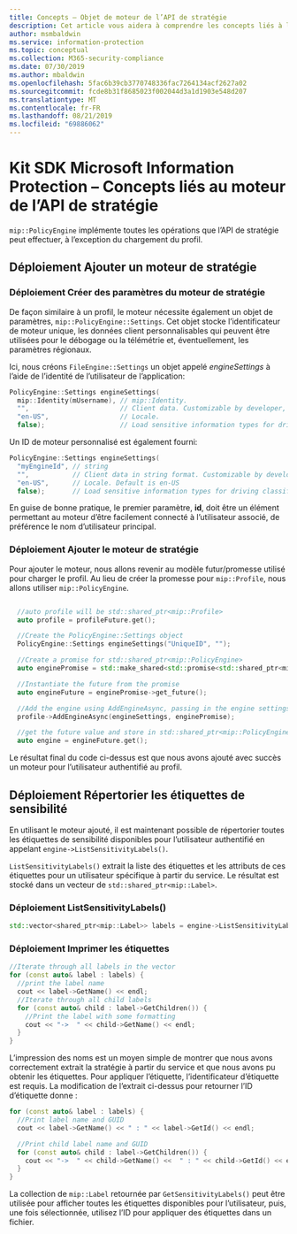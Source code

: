 ```yaml
---
title: Concepts – Objet de moteur de l’API de stratégie
description: Cet article vous aidera à comprendre les concepts liés à l’objet de moteur de stratégie, qui est créé pendant l’initialisation de l’application.
author: msmbaldwin
ms.service: information-protection
ms.topic: conceptual
ms.collection: M365-security-compliance
ms.date: 07/30/2019
ms.author: mbaldwin
ms.openlocfilehash: 5fac6b39cb3770748336fac7264134acf2627a02
ms.sourcegitcommit: fcde8b31f8685023f002044d3a1d1903e548d207
ms.translationtype: MT
ms.contentlocale: fr-FR
ms.lasthandoff: 08/21/2019
ms.locfileid: "69886062"
---
```

# <a name="microsoft-information-protection-sdk---policy-api-engine-concepts"></a>Kit SDK Microsoft Information Protection – Concepts liés au moteur de l’API de stratégie

`mip::PolicyEngine` implémente toutes les opérations que l’API de stratégie peut effectuer, à l’exception du chargement du profil.

## <a name="implementation-add-a-policy-engine"></a>Déploiement Ajouter un moteur de stratégie

### <a name="implementation-create-policy-engine-settings"></a>Déploiement Créer des paramètres du moteur de stratégie

De façon similaire à un profil, le moteur nécessite également un objet de paramètres, `mip::PolicyEngine::Settings`. Cet objet stocke l’identificateur de moteur unique, les données client personnalisables qui peuvent être utilisées pour le débogage ou la télémétrie et, éventuellement, les paramètres régionaux.

Ici, nous créons `FileEngine::Settings` un objet appelé *engineSettings* à l’aide de l’identité de l’utilisateur de l’application:

```cpp
PolicyEngine::Settings engineSettings(
  mip::Identity(mUsername), // mip::Identity.
  "",                       // Client data. Customizable by developer, stored with engine.
  "en-US",                  // Locale.
  false);                   // Load sensitive information types for driving classification.
```

Un ID de moteur personnalisé est également fourni:

```cpp
PolicyEngine::Settings engineSettings(
  "myEngineId", // string
  "",           // Client data in string format. Customizable by developer, stored with engine.
  "en-US",      // Locale. Default is en-US
  false);       // Load sensitive information types for driving classification. Default is false.
```

En guise de bonne pratique, le premier paramètre, **id**, doit être un élément permettant au moteur d’être facilement connecté à l’utilisateur associé, de préférence le nom d’utilisateur principal.

### <a name="implementation-add-the-policy-engine"></a>Déploiement Ajouter le moteur de stratégie

Pour ajouter le moteur, nous allons revenir au modèle futur/promesse utilisé pour charger le profil. Au lieu de créer la promesse pour `mip::Profile`, nous allons utiliser `mip::PolicyEngine`.

```cpp

  //auto profile will be std::shared_ptr<mip::Profile>
  auto profile = profileFuture.get();

  //Create the PolicyEngine::Settings object
  PolicyEngine::Settings engineSettings("UniqueID", "");

  //Create a promise for std::shared_ptr<mip::PolicyEngine>
  auto enginePromise = std::make_shared<std::promise<std::shared_ptr<mip::PolicyEngine>>>();

  //Instantiate the future from the promise
  auto engineFuture = enginePromise->get_future();

  //Add the engine using AddEngineAsync, passing in the engine settings and the promise
  profile->AddEngineAsync(engineSettings, enginePromise);

  //get the future value and store in std::shared_ptr<mip::PolicyEngine>
  auto engine = engineFuture.get();
```

Le résultat final du code ci-dessus est que nous avons ajouté avec succès un moteur pour l’utilisateur authentifié au profil.

## <a name="implementation-list-sensitivity-labels"></a>Déploiement Répertorier les étiquettes de sensibilité

En utilisant le moteur ajouté, il est maintenant possible de répertorier toutes les étiquettes de sensibilité disponibles pour l’utilisateur authentifié en appelant `engine->ListSensitivityLabels()`.

`ListSensitivityLabels()` extrait la liste des étiquettes et les attributs de ces étiquettes pour un utilisateur spécifique à partir du service. Le résultat est stocké dans un vecteur de `std::shared_ptr<mip::Label>`.

### <a name="implementation-listsensitivitylabels"></a>Déploiement ListSensitivityLabels()

```cpp
std::vector<shared_ptr<mip::Label>> labels = engine->ListSensitivityLabels();
```

### <a name="implementation-print-the-labels"></a>Déploiement Imprimer les étiquettes

```cpp
//Iterate through all labels in the vector
for (const auto& label : labels) {
  //print the label name
  cout << label->GetName() << endl;
  //Iterate through all child labels
  for (const auto& child : label->GetChildren()) {
    //Print the label with some formatting
    cout << "->  " << child->GetName() << endl;
  }
}
```

L’impression des noms est un moyen simple de montrer que nous avons correctement extrait la stratégie à partir du service et que nous avons pu obtenir les étiquettes. Pour appliquer l’étiquette, l’identificateur d’étiquette est requis. La modification de l’extrait ci-dessus pour retourner l’ID d’étiquette donne :

```cpp
for (const auto& label : labels) {
  //Print label name and GUID
  cout << label->GetName() << " : " << label->GetId() << endl;

  //Print child label name and GUID
  for (const auto& child : label->GetChildren()) {
    cout << "->  " << child->GetName() <<  " : " << child->GetId() << endl;
  }
}
```

La collection de `mip::Label` retournée par `GetSensitivityLabels()` peut être utilisée pour afficher toutes les étiquettes disponibles pour l’utilisateur, puis, une fois sélectionnée, utilisez l’ID pour appliquer des étiquettes dans un fichier.
